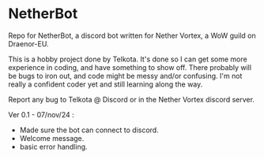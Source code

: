 # NetherBot
 Repo for NetherBot, a discord bot written for Nether Vortex, a WoW guild on Draenor-EU.

 This is a hobby project done by Telkota.
 It's done so I can get some more experience in coding, and have something to show off.
 There probably will be bugs to iron out, and code might be messy and/or confusing.
 I'm not really a confident coder yet and still learning along the way.

 Report any bug to Telkota @ Discord or in the Nether Vortex discord server.

 Ver 0.1 - 07/nov/24 :
 - Made sure the bot can connect to discord. 
 - Welcome message.
 - basic error handling.